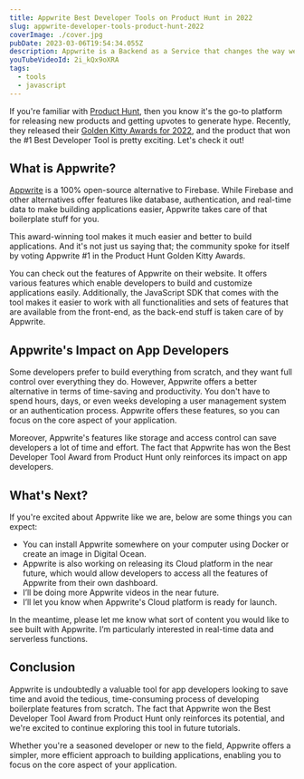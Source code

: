 ```yaml
---
title: Appwrite Best Developer Tools on Product Hunt in 2022
slug: appwrite-developer-tools-product-hunt-2022
coverImage: ./cover.jpg
pubDate: 2023-03-06T19:54:34.055Z
description: Appwrite is a Backend as a Service that changes the way we build applications
youTubeVideoId: 2i_kQx9oXRA
tags:
  - tools
  - javascript
---
```


If you're familiar with [Product Hunt](https://producthunt.com/), then you know it's the go-to platform for releasing new products and getting upvotes to generate hype. Recently, they released their [Golden Kitty Awards for 2022](https://www.producthunt.com/golden-kitty-awards/hall-of-fame), and the product that won the #1 Best Developer Tool is pretty exciting. Let's check it out!

## What is Appwrite?

[Appwrite](https://appwrite.io/) is a 100% open-source alternative to Firebase. While Firebase and other alternatives offer features like database, authentication, and real-time data to make building applications easier, Appwrite takes care of that boilerplate stuff for you.

This award-winning tool makes it much easier and better to build applications. And it's not just us saying that; the community spoke for itself by voting Appwrite #1 in the Product Hunt Golden Kitty Awards.

You can check out the features of Appwrite on their website. It offers various features which enable developers to build and customize applications easily. Additionally, the JavaScript SDK that comes with the tool makes it easier to work with all functionalities and sets of features that are available from the front-end, as the back-end stuff is taken care of by Appwrite.

## Appwrite's Impact on App Developers

Some developers prefer to build everything from scratch, and they want full control over everything they do. However, Appwrite offers a better alternative in terms of time-saving and productivity. You don't have to spend hours, days, or even weeks developing a user management system or an authentication process. Appwrite offers these features, so you can focus on the core aspect of your application.

Moreover, Appwrite's features like storage and access control can save developers a lot of time and effort. The fact that Appwrite has won the Best Developer Tool Award from Product Hunt only reinforces its impact on app developers.

## What's Next?

If you're excited about Appwrite like we are, below are some things you can expect:

- You can install Appwrite somewhere on your computer using Docker or create an image in Digital Ocean.
- Appwrite is also working on releasing its Cloud platform in the near future, which would allow developers to access all the features of Appwrite from their own dashboard.
- I’ll be doing more Appwrite videos in the near future.
- I’ll let you know when Appwrite's Cloud platform is ready for launch.

In the meantime, please let me know what sort of content you would like to see built with Appwrite. I’m particularly interested in real-time data and serverless functions.

## Conclusion

Appwrite is undoubtedly a valuable tool for app developers looking to save time and avoid the tedious, time-consuming process of developing boilerplate features from scratch. The fact that Appwrite won the Best Developer Tool Award from Product Hunt only reinforces its potential, and we're excited to continue exploring this tool in future tutorials.

Whether you're a seasoned developer or new to the field, Appwrite offers a simpler, more efficient approach to building applications, enabling you to focus on the core aspect of your application.
